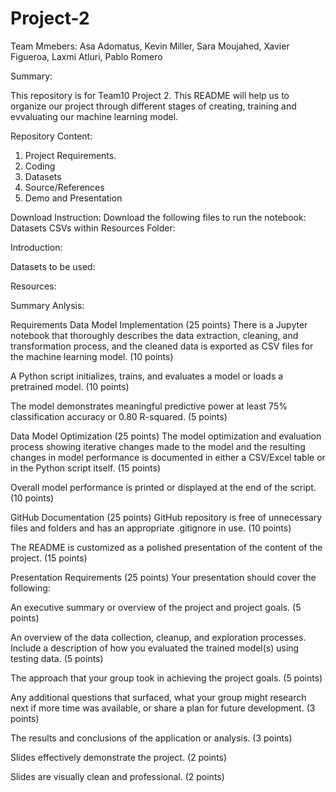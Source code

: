 # Project-2

Team Mmebers: Asa Adomatus, Kevin Miller, Sara Moujahed, Xavier Figueroa, Laxmi Atluri, Pablo Romero

Summary:

This repository is for Team10 Project 2. This README will help us to organize our project through different stages of creating, training and evvaluating our machine learning model.

Repository Content:
1. Project Requirements.
2. Coding
3. Datasets
4. Source/References
5. Demo and Presentation

Download Instruction:
Download the following files to run the notebook:
Datasets CSVs within Resources Folder:

Introduction:

Datasets to be used:

Resources:


Summary Anlysis:


Requirements
Data Model Implementation (25 points)
There is a Jupyter notebook that thoroughly describes the data extraction, cleaning, and transformation process, and the cleaned data is exported as CSV files for the machine learning model. (10 points)

A Python script initializes, trains, and evaluates a model or loads a pretrained model. (10 points)

The model demonstrates meaningful predictive power at least 75% classification accuracy or 0.80 R-squared. (5 points)

Data Model Optimization (25 points)
The model optimization and evaluation process showing iterative changes made to the model and the resulting changes in model performance is documented in either a CSV/Excel table or in the Python script itself. (15 points)

Overall model performance is printed or displayed at the end of the script. (10 points)

GitHub Documentation (25 points)
GitHub repository is free of unnecessary files and folders and has an appropriate .gitignore in use. (10 points)

The README is customized as a polished presentation of the content of the project. (15 points)

Presentation Requirements (25 points)
Your presentation should cover the following:

An executive summary or overview of the project and project goals. (5 points)

An overview of the data collection, cleanup, and exploration processes. Include a description of how you evaluated the trained model(s) using testing data. (5 points)

The approach that your group took in achieving the project goals. (5 points)

Any additional questions that surfaced, what your group might research next if more time was available, or share a plan for future development. (3 points)

The results and conclusions of the application or analysis. (3 points)

Slides effectively demonstrate the project. (2 points)

Slides are visually clean and professional. (2 points)

